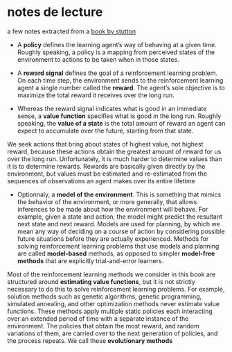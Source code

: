 # notes de lecture
a few notes extracted from a [book by stutton](http://incompleteideas.net/book/RLbook2020.pdf)

- A **policy** defines the learning agent’s way of behaving at a given time. Roughly speaking, a policy is a mapping from perceived states of the environment to actions to be taken when in those states.

- A **reward signal** defines the goal of a reinforcement learning problem. On each time step, the environment sends to the reinforcement learning agent a single number called the **reward**. The agent’s sole objective is to maximize the total reward it receives over the long run.

- Whereas the reward signal indicates what is good in an immediate sense, a **value function** specifies what is good in the long run. Roughly speaking, the **value of a state** is the total amount of reward an agent can expect to accumulate over the future, starting from that state.

We seek actions that bring about states of highest value, not highest reward, because these actions obtain the greatest amount of reward for us over the long run. Unfortunately, it is much harder to determine values than it is to determine rewards. Rewards are basically given directly by the environment, but values must be estimated and re-estimated from the sequences of observations an agent makes over its entire lifetime

- Optionnaly, a **model of the environment**. This is something that mimics the behavior of the environment, or more generally, that allows inferences to be made about how the environment will behave. For example, given a state and action, the model might predict the resultant next state and next reward. Models are used for planning, by which we mean any way of deciding on a course of action by considering possible future situations before they are actually experienced. Methods for solving reinforcement learning problems that use models and planning are called **model-based** methods, as opposed to simpler **model-free methods** that are explicitly trial-and-error learners.

Most of the reinforcement learning methods we consider in this book are structured
around **estimating value functions**, but it is not strictly necessary to do this to solve reinforcement learning problems. For example, solution methods such as genetic algorithms, genetic programming, simulated annealing, and other optimization methods never estimate value functions. These methods apply multiple static policies each interacting over an extended period of time with a separate instance of the environment. The policies that obtain the most reward, and random variations of them, are carried over to the next generation of policies, and the process repeats. We call these **evolutionary methods**

